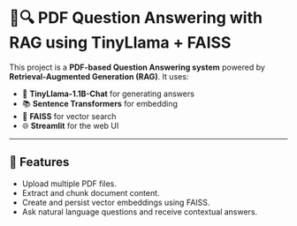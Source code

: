 # 📄🔍 PDF Question Answering with RAG using TinyLlama + FAISS

This project is a **PDF-based Question Answering system** powered by **Retrieval-Augmented Generation (RAG)**. It uses:

- 🤖 **TinyLlama-1.1B-Chat** for generating answers
- 📚 **Sentence Transformers** for embedding
- 🧠 **FAISS** for vector search
- 🌐 **Streamlit** for the web UI

---

## 🚀 Features

- Upload multiple PDF files.
- Extract and chunk document content.
- Create and persist vector embeddings using FAISS.
- Ask natural language questions and receive contextual answers.